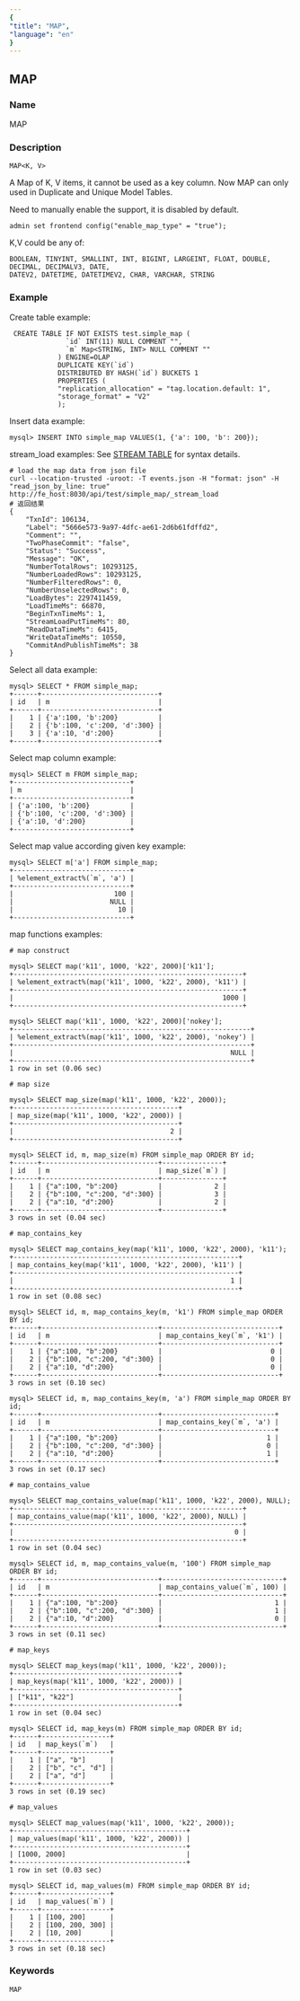 ```yaml
---
{
"title": "MAP",
"language": "en"
}
---
```


<!-- 
Licensed to the Apache Software Foundation (ASF) under one
or more contributor license agreements.  See the NOTICE file
distributed with this work for additional information
regarding copyright ownership.  The ASF licenses this file
to you under the Apache License, Version 2.0 (the
"License"); you may not use this file except in compliance
with the License.  You may obtain a copy of the License at

  http://www.apache.org/licenses/LICENSE-2.0

Unless required by applicable law or agreed to in writing,
software distributed under the License is distributed on an
"AS IS" BASIS, WITHOUT WARRANTIES OR CONDITIONS OF ANY
KIND, either express or implied.  See the License for the
specific language governing permissions and limitations
under the License.
-->

## MAP

### Name

MAP

### Description

`MAP<K, V>`

A Map of K, V items, it cannot be used as a key column. Now MAP can only used in Duplicate and Unique Model Tables.

Need to manually enable the support, it is disabled by default.
```
admin set frontend config("enable_map_type" = "true");
```

K,V could be any of:

```
BOOLEAN, TINYINT, SMALLINT, INT, BIGINT, LARGEINT, FLOAT, DOUBLE, DECIMAL, DECIMALV3, DATE,
DATEV2, DATETIME, DATETIMEV2, CHAR, VARCHAR, STRING
```

### Example

Create table example:

```
 CREATE TABLE IF NOT EXISTS test.simple_map (
              `id` INT(11) NULL COMMENT "",
              `m` Map<STRING, INT> NULL COMMENT ""
            ) ENGINE=OLAP
            DUPLICATE KEY(`id`)
            DISTRIBUTED BY HASH(`id`) BUCKETS 1
            PROPERTIES (
            "replication_allocation" = "tag.location.default: 1",
            "storage_format" = "V2"
            );
```

Insert data example:

```
mysql> INSERT INTO simple_map VALUES(1, {'a': 100, 'b': 200});
```

stream_load examples:
See [STREAM TABLE](../../../data-operate/import/stream-load-manual.md) for syntax details.

```
# load the map data from json file
curl --location-trusted -uroot: -T events.json -H "format: json" -H "read_json_by_line: true" http://fe_host:8030/api/test/simple_map/_stream_load
# 返回结果
{
    "TxnId": 106134,
    "Label": "5666e573-9a97-4dfc-ae61-2d6b61fdffd2",
    "Comment": "",
    "TwoPhaseCommit": "false",
    "Status": "Success",
    "Message": "OK",
    "NumberTotalRows": 10293125,
    "NumberLoadedRows": 10293125,
    "NumberFilteredRows": 0,
    "NumberUnselectedRows": 0,
    "LoadBytes": 2297411459,
    "LoadTimeMs": 66870,
    "BeginTxnTimeMs": 1,
    "StreamLoadPutTimeMs": 80,
    "ReadDataTimeMs": 6415,
    "WriteDataTimeMs": 10550,
    "CommitAndPublishTimeMs": 38
}
```

Select all data example:

```
mysql> SELECT * FROM simple_map;
+------+-----------------------------+
| id   | m                           |
+------+-----------------------------+
|    1 | {'a':100, 'b':200}          |
|    2 | {'b':100, 'c':200, 'd':300} |
|    3 | {'a':10, 'd':200}           |
+------+-----------------------------+
```

Select map column example:

```
mysql> SELECT m FROM simple_map;
+-----------------------------+
| m                           |
+-----------------------------+
| {'a':100, 'b':200}          |
| {'b':100, 'c':200, 'd':300} |
| {'a':10, 'd':200}           |
+-----------------------------+
```

Select map value according given key example: 

```
mysql> SELECT m['a'] FROM simple_map;
+-----------------------------+
| %element_extract%(`m`, 'a') |
+-----------------------------+
|                         100 |
|                        NULL |
|                          10 |
+-----------------------------+
```

map functions examples: 

```
# map construct

mysql> SELECT map('k11', 1000, 'k22', 2000)['k11'];
+---------------------------------------------------------+
| %element_extract%(map('k11', 1000, 'k22', 2000), 'k11') |
+---------------------------------------------------------+
|                                                    1000 |
+---------------------------------------------------------+

mysql> SELECT map('k11', 1000, 'k22', 2000)['nokey'];
+-----------------------------------------------------------+
| %element_extract%(map('k11', 1000, 'k22', 2000), 'nokey') |
+-----------------------------------------------------------+
|                                                      NULL |
+-----------------------------------------------------------+
1 row in set (0.06 sec)

# map size

mysql> SELECT map_size(map('k11', 1000, 'k22', 2000));
+-----------------------------------------+
| map_size(map('k11', 1000, 'k22', 2000)) |
+-----------------------------------------+
|                                       2 |
+-----------------------------------------+

mysql> SELECT id, m, map_size(m) FROM simple_map ORDER BY id;
+------+-----------------------------+---------------+
| id   | m                           | map_size(`m`) |
+------+-----------------------------+---------------+
|    1 | {"a":100, "b":200}          |             2 |
|    2 | {"b":100, "c":200, "d":300} |             3 |
|    2 | {"a":10, "d":200}           |             2 |
+------+-----------------------------+---------------+
3 rows in set (0.04 sec)

# map_contains_key

mysql> SELECT map_contains_key(map('k11', 1000, 'k22', 2000), 'k11');
+--------------------------------------------------------+
| map_contains_key(map('k11', 1000, 'k22', 2000), 'k11') |
+--------------------------------------------------------+
|                                                      1 |
+--------------------------------------------------------+
1 row in set (0.08 sec)

mysql> SELECT id, m, map_contains_key(m, 'k1') FROM simple_map ORDER BY id;
+------+-----------------------------+-----------------------------+
| id   | m                           | map_contains_key(`m`, 'k1') |
+------+-----------------------------+-----------------------------+
|    1 | {"a":100, "b":200}          |                           0 |
|    2 | {"b":100, "c":200, "d":300} |                           0 |
|    2 | {"a":10, "d":200}           |                           0 |
+------+-----------------------------+-----------------------------+
3 rows in set (0.10 sec)

mysql> SELECT id, m, map_contains_key(m, 'a') FROM simple_map ORDER BY id;
+------+-----------------------------+----------------------------+
| id   | m                           | map_contains_key(`m`, 'a') |
+------+-----------------------------+----------------------------+
|    1 | {"a":100, "b":200}          |                          1 |
|    2 | {"b":100, "c":200, "d":300} |                          0 |
|    2 | {"a":10, "d":200}           |                          1 |
+------+-----------------------------+----------------------------+
3 rows in set (0.17 sec)

# map_contains_value

mysql> SELECT map_contains_value(map('k11', 1000, 'k22', 2000), NULL);
+---------------------------------------------------------+
| map_contains_value(map('k11', 1000, 'k22', 2000), NULL) |
+---------------------------------------------------------+
|                                                       0 |
+---------------------------------------------------------+
1 row in set (0.04 sec)

mysql> SELECT id, m, map_contains_value(m, '100') FROM simple_map ORDER BY id;
+------+-----------------------------+------------------------------+
| id   | m                           | map_contains_value(`m`, 100) |
+------+-----------------------------+------------------------------+
|    1 | {"a":100, "b":200}          |                            1 |
|    2 | {"b":100, "c":200, "d":300} |                            1 |
|    2 | {"a":10, "d":200}           |                            0 |
+------+-----------------------------+------------------------------+
3 rows in set (0.11 sec)

# map_keys

mysql> SELECT map_keys(map('k11', 1000, 'k22', 2000));
+-----------------------------------------+
| map_keys(map('k11', 1000, 'k22', 2000)) |
+-----------------------------------------+
| ["k11", "k22"]                          |
+-----------------------------------------+
1 row in set (0.04 sec)

mysql> SELECT id, map_keys(m) FROM simple_map ORDER BY id;
+------+-----------------+
| id   | map_keys(`m`)   |
+------+-----------------+
|    1 | ["a", "b"]      |
|    2 | ["b", "c", "d"] |
|    2 | ["a", "d"]      |
+------+-----------------+
3 rows in set (0.19 sec)

# map_values

mysql> SELECT map_values(map('k11', 1000, 'k22', 2000));
+-------------------------------------------+
| map_values(map('k11', 1000, 'k22', 2000)) |
+-------------------------------------------+
| [1000, 2000]                              |
+-------------------------------------------+
1 row in set (0.03 sec)

mysql> SELECT id, map_values(m) FROM simple_map ORDER BY id;
+------+-----------------+
| id   | map_values(`m`) |
+------+-----------------+
|    1 | [100, 200]      |
|    2 | [100, 200, 300] |
|    2 | [10, 200]       |
+------+-----------------+
3 rows in set (0.18 sec)

```

### Keywords

    MAP
